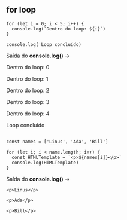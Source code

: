 ## for loop

~~~
for (let i = 0; i < 5; i++) {
  console.log(`Dentro do loop: ${i}`)
}

console.log('Loop concluído)
~~~

Saída do **console.log()** -> 

Dentro do loop: 0

Dentro do loop: 1

Dentro do loop: 2

Dentro do loop: 3

Dentro do loop: 4

Loop concluído

##

~~~
const names = ['Linus', 'Ada', 'Bill']

for (let i; i < name.length; i++) {
  const HTMLTemplate = `<p>${names[i]}</p>`
  console.log(HTMLTemplate)
}
~~~

Saída do **console.log()** -> 

~~~
<p>Linus</p>

<p>Ada</p>

<p>Bill</p>
~~~